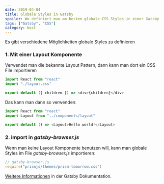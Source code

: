 ```yaml
---
date: 2019-04-04
title: Globale Styles in Gatsby
spoiler: Wo definiert man am besten globale CSS Styles in einer Gatsby App ?
tags: ["Gatsby", "CSS"]
category: best
---
```

Es gibt verschiedene Möglichkeiten globale Styles zu definieren

### 1. Mit einer Layout Komponente

Verwendet man die bekannte Layout Pattern, dann kann man dort ein CSS File importieren

```javascript
import React from "react"
import "./layout.css"

export default ({ children }) => <div>{children}</div>
```
Das kann man dann so verwenden:

```javascript
import React from "react"
import Layout from "../components/layout"

export default () => <Layout>Hello world!</Layout>
```

### 2. import in *gatsby-browser.js*
Wenn man keine Layout Komponente benutzen will, kann man globale Styles im File *gatsby-browser.js* importieren:
```javascript
// gatsby-browser.js
require("prismjs/themes/prism-tomorrow.css")
```

[Weitere Informationen](https://www.gatsbyjs.org/docs/creating-global-styles/#how-to-add-global-styles-in-gatsby-using-css-in-js) in der Gatsby Dokumentation.
